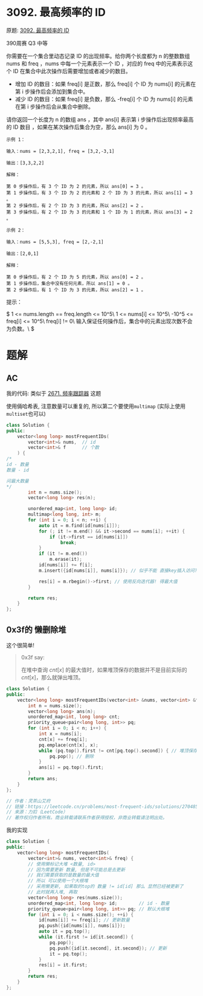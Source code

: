 # 3092. 最高频率的 ID

原题: [3092. 最高频率的 ID](https://leetcode.cn/problems/most-frequent-ids/description/)

390周赛 Q3 中等

你需要在一个集合里动态记录 ID 的出现频率。给你两个长度都为 n 的整数数组 nums 和 freq ，nums 中每一个元素表示一个 ID ，对应的 freq 中的元素表示这个 ID 在集合中此次操作后需要增加或者减少的数目。

- 增加 ID 的数目：如果 freq[i] 是正数，那么 freq[i] 个 ID 为 nums[i] 的元素在第 i 步操作后会添加到集合中。
- 减少 ID 的数目：如果 freq[i] 是负数，那么 -freq[i] 个 ID 为 nums[i] 的元素在第 i 步操作后会从集合中删除。

请你返回一个长度为 n 的数组 ans ，其中 ans[i] 表示第 i 步操作后出现频率最高的 ID 数目 ，如果在某次操作后集合为空，那么 ans[i] 为 0 。

 
```
示例 1：

输入：nums = [2,3,2,1], freq = [3,2,-3,1]

输出：[3,3,2,2]

解释：

第 0 步操作后，有 3 个 ID 为 2 的元素，所以 ans[0] = 3 。
第 1 步操作后，有 3 个 ID 为 2 的元素和 2 个 ID 为 3 的元素，所以 ans[1] = 3 。
第 2 步操作后，有 2 个 ID 为 3 的元素，所以 ans[2] = 2 。
第 3 步操作后，有 2 个 ID 为 3 的元素和 1 个 ID 为 1 的元素，所以 ans[3] = 2 。

示例 2：

输入：nums = [5,5,3], freq = [2,-2,1]

输出：[2,0,1]

解释：

第 0 步操作后，有 2 个 ID 为 5 的元素，所以 ans[0] = 2 。
第 1 步操作后，集合中没有任何元素，所以 ans[1] = 0 。
第 2 步操作后，有 1 个 ID 为 3 的元素，所以 ans[2] = 1 。
```
 

提示：

$
1 <= nums.length == freq.length <= 10^5\\
1 <= nums[i] <= 10^5\\
-10^5 <= freq[i] <= 10^5\\
freq[i] != 0\\
输入保证任何操作后，集合中的元素出现次数不会为负数。\\
$

# 题解
## AC
我的代码: 类似于 [2671. 频率跟踪器](https://leetcode.cn/problems/frequency-tracker/description/) 这题

使用倆哈希表, 注意数量可以重复的, 所以第二个要使用`multimap` (实际上使用`multiset`也可以)
```C++
class Solution {
public:
    vector<long long> mostFrequentIDs(
        vector<int>& nums,  // id
        vector<int>& f      // 个数
    ) {
/*
id - 数量
数量 - id

问最大数量
*/
        int n = nums.size();
        vector<long long> res(n);

        unordered_map<int, long long> id;
        multimap<long long, int> m;
        for (int i = 0; i < n; ++i) {
            auto it = m.find(id[nums[i]]);
            for (; it != m.end() && it->second == nums[i]; ++it) {
                if (it->first == id[nums[i]])
                    break;
            }
            if (it != m.end())
                m.erase(it);
            id[nums[i]] += f[i];
            m.insert({id[nums[i]], nums[i]}); // 似乎不能 直接key插入访问?

            res[i] = m.rbegin()->first; // 使用反向迭代器! 得最大值
        }

        return res;
    }
};
```

## 0x3f的 懒删除堆

这个很简单!
> 0x3f say:
>
> 在堆中查询 $\textit{cnt}[x]$ 的最大值时，如果堆顶保存的数据并不是目前实际的 $\textit{cnt}[x]$，那么就弹出堆顶。

```C++
class Solution {
public:
    vector<long long> mostFrequentIDs(vector<int> &nums, vector<int> &freq) {
        int n = nums.size();
        vector<long long> ans(n);
        unordered_map<int, long long> cnt;
        priority_queue<pair<long long, int>> pq;
        for (int i = 0; i < n; i++) {
            int x = nums[i];
            cnt[x] += freq[i];
            pq.emplace(cnt[x], x);
            while (pq.top().first != cnt[pq.top().second]) { // 堆顶保存的数据已经发生变化
                pq.pop(); // 删除
            }
            ans[i] = pq.top().first;
        }
        return ans;
    }
};

// 作者：灵茶山艾府
// 链接：https://leetcode.cn/problems/most-frequent-ids/solutions/2704858/ha-xi-biao-you-xu-ji-he-pythonjavacgo-by-7brw/
// 来源：力扣（LeetCode）
// 著作权归作者所有。商业转载请联系作者获得授权，非商业转载请注明出处。
```

我的实现

```C++
class Solution {
public:
    vector<long long> mostFrequentIDs(
        vector<int>& nums, vector<int>& freq) {
        // 使用懒标记大堆 <数量, id>
        // 因为需要更新 数量, 但是不可能总是去更新
        // 我们需要获取的是数量的最大值
        // 所以 可以使用一个大根堆
        // 采用懒更新, 如果取的top的 数量 != id[id] 那么 显然已经被更新了
        // 此时就再入堆, 再取
        vector<long long> res(nums.size());
        unordered_map<int, long long> id;        // id - 数量
        priority_queue<pair<long long, int>> pq; // 默认大根堆
        for (int i = 0; i < nums.size(); ++i) {
            id[nums[i]] += freq[i]; // 更新数量
            pq.push({id[nums[i]], nums[i]});
            auto it = pq.top();
            while (it.first != id[it.second]) {
                pq.pop();
                pq.push({id[it.second], it.second}); // 更新
                it = pq.top();
            }
            res[i] = it.first;
        }
        return res;
    }
};
```
